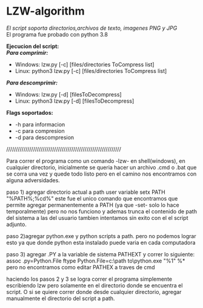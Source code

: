 # LZW-algorithm

*El script soporta directorios,archivos de texto, imagenes PNG y JPG*  
El programa fue probado con python 3.8    
  
**Ejecucion del script:**  
***Para comprimir:***  
- Windows: lzw.py [-c] [files/directories ToCompress list]  
- Linux: python3 lzw.py [-c] [files/directories ToCompress list]  

***Para descomprimir:*** 
- Windows: lzw.py [-d] [filesToDecompress]
- Linux: python3 lzw.py [-d] [filesToDecompress]  

**Flags soportados:**
- -h para informacion
- -c para compresion
- -d para descompresion








////////////////////////////////////////////////////////////

Para correr el programa como un comando -lzw- en shell(windows), en cualquier directorio, inicialmente se queria hacer un archivo .cmd o .bat que se corra una vez y quede todo listo
pero en el camino nos encontramos con alguna adversidades. 

paso 1) agregar directorio actual a path user variable
	setx PATH "%PATH%;%cd%"
este fue el unico comando que encontramos que permite agregar permanentemente a PATH (ya que -set- solo lo hace temporalmente) pero no nos funciono y ademas trunca el contenido de path del sistema a las del usuario
tambien intentamos sin exito con el el script adjunto.

paso 2)agregar python.exe y python scripts a path.
pero no podemos lograr esto ya que donde python esta instalado puede varia en cada computadora

paso 3) agregar .PY a la variable de sistema PATHEXT y correr lo siguiente:
	assoc .py=Python.File
	ftype Python.File=c:\path to\python.exe "%1" %*
pero no encontramos como editar PATHEX a traves de cmd


haciendo los pasos 2 y 3 se logra correr el programa simplemente escribiendo lzw pero solamente en el directorio donde se encuentra el script. O si se quiere correr donde desde cualquier directorio, agregar manualmente el directorio del script a path.




